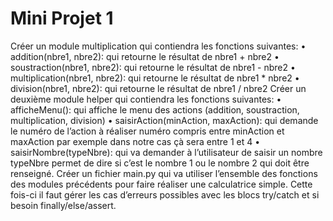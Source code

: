# Mini Projet 1

Créer un module multiplication qui contiendra les fonctions suivantes:
    • addition(nbre1, nbre2): qui retourne le résultat de nbre1 + nbre2
    • soustraction(nbre1, nbre2): qui retourne le résultat de nbre1 - nbre2
    • multiplication(nbre1, nbre2): qui retourne le résultat de nbre1 * nbre2
    • division(nbre1, nbre2): qui retourne le résultat de nbre1 / nbre2
Créer un deuxième module helper qui contiendra les fonctions suivantes:
    • afficheMenu(): qui affiche le menu des actions (addition, soustraction, multiplication, division)
    • saisirAction(minAction, maxAction): qui demande le numéro de l’action à réaliser numéro compris
entre minAction et maxAction par exemple dans notre cas çà sera entre 1 et 4
    • saisirNombre(typeNbre): qui va demander à l’utilisateur de saisir un nombre typeNbre permet de dire si
    c’est le nombre 1 ou le nombre 2 qui doit être renseigné.
Créer un fichier main.py qui va utiliser l’ensemble des fonctions des modules précédents pour faire réaliser
une calculatrice simple.
Cette fois-ci il faut gérer les cas d’erreurs possibles avec les blocs try/catch et si besoin finally/else/assert.